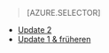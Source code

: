 > [AZURE.SELECTOR]
- [Update 2](../articles/storsimple/storsimple-clone-volume-u2.md)
- [Update 1 & früheren](../articles/storsimple/storsimple-clone-volume.md)

